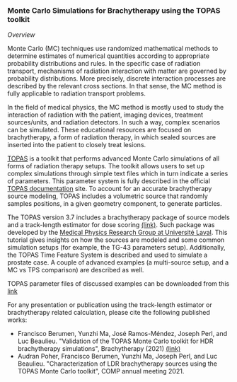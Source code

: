 ### Monte Carlo Simulations for Brachytherapy using the TOPAS toolkit
_Overview_ 

Monte Carlo (MC) techniques use randomized mathematical methods to determine estimates of numerical quantities according to appropriate probability distributions and rules. In the specific case of radiation transport, mechanisms of radiation interaction with matter are governed by probability distributions. More precisely, discrete interaction processes are described by the relevant cross sections. In that sense, the MC method is fully applicable to radiation transport problems. 

In the field of medical physics, the MC method is mostly used to study the interaction of radiation with the patient, imaging devices, treatment sources/units, and radiation detectors. In such a way, complex scenarios can be simulated. These educational resources are focused on brachytherapy, a form of radiation therapy, in which sealed sources are inserted into the patient to closely treat lesions.

[TOPAS](http://www.topasmc.org/) is a toolkit that performs advanced Monte Carlo simulations of all forms of radiation therapy setups. The toolkit allows users to set up complex simulations through simple text files which in turn indicate a series of parameters. This parameter system is fully described in the official [TOPAS documentation](https://topas.readthedocs.io/en/latest/getting-started/intro.html) site. To account for an accurate brachytherapy source modeling, TOPAS includes a volumetric source that randomly samples positions, in a given geometry component, to generate particles.


The TOPAS version 3.7 includes a brachytherapy package of source models and a track-length estimator for dose scoring [(link)](https://topas.readthedocs.io/en/latest/examples-docs/Brachytherapy/index.html). Such package was developed by the [Medical Physics Research Group at Université Laval](https://physmed.fsg.ulaval.ca). This tutorial gives insights on how the sources are modeled and some common simulation setups (for example, the TG-43 parameters setup). Additionally, the TOPAS Time Feature System is described and used to simulate a prostate case. A couple of advanced examples (a multi-source setup, and a MC vs TPS comparison) are described as well.

TOPAS parameter files of discussed examples can be downloaded from this  [link](https://github.com/fberumenm/TOPAS_tutorial_brachytherapy)

For any presentation or publication using the track-length estimator or brachytherapy related calculation, please cite the following published works:

* Francisco Berumen, Yunzhi Ma, José Ramos-Méndez, Joseph Perl, and Luc Beaulieu. "Validation of the TOPAS Monte Carlo toolkit for HDR brachytherapy simulations", Brachytherapy (2021) [(link)](https://doi.org/10.1016/j.brachy.2020.12.007)
* Audran Poher, Francisco Berumen, Yunzhi Ma, Joseph Perl, and Luc Beaulieu. "Characterization of LDR brachytherapy sources using the TOPAS Monte Carlo toolkit", COMP annual meeting 2021.




